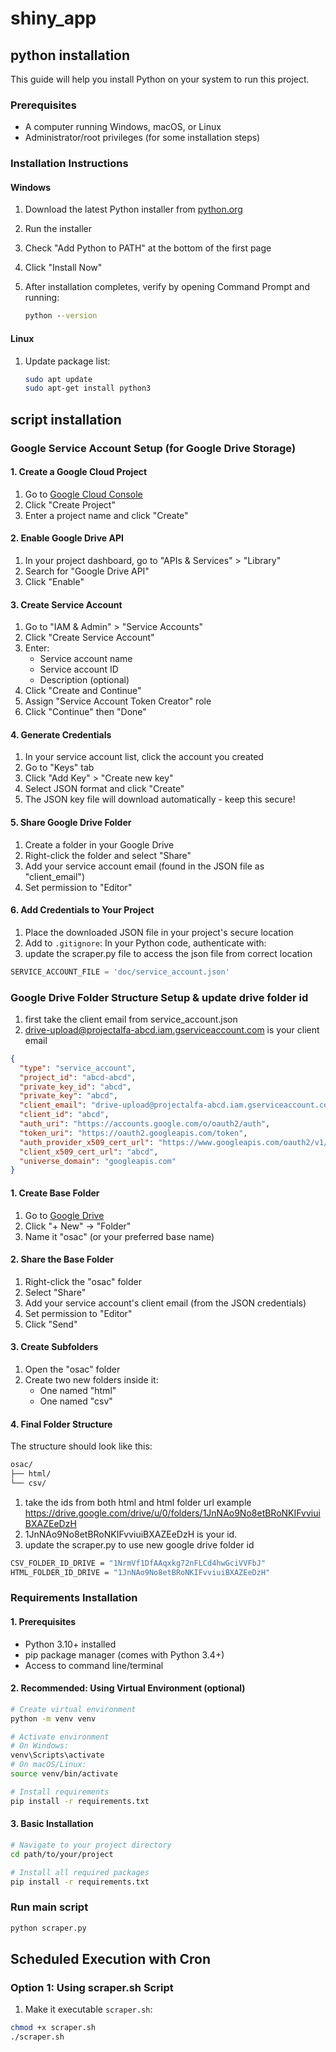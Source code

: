 # shiny_app

## python installation

This guide will help you install Python on your system to run this project.

### Prerequisites

- A computer running Windows, macOS, or Linux
- Administrator/root privileges (for some installation steps)

### Installation Instructions

#### Windows

1. Download the latest Python installer from [python.org](https://www.python.org/downloads/windows/)
2. Run the installer
3. Check "Add Python to PATH" at the bottom of the first page
4. Click "Install Now"
5. After installation completes, verify by opening Command Prompt and running:

   ```cmd
   python --version

#### Linux

1. Update package list:

   ```bash
   sudo apt update
   sudo apt-get install python3

## script installation

### Google Service Account Setup (for Google Drive Storage)

#### 1. Create a Google Cloud Project

1. Go to [Google Cloud Console](https://console.cloud.google.com/)
2. Click "Create Project"
3. Enter a project name and click "Create"

#### 2. Enable Google Drive API

1. In your project dashboard, go to "APIs & Services" > "Library"
2. Search for "Google Drive API"
3. Click "Enable"

#### 3. Create Service Account

1. Go to "IAM & Admin" > "Service Accounts"
2. Click "Create Service Account"
3. Enter:
   - Service account name
   - Service account ID
   - Description (optional)
4. Click "Create and Continue"
5. Assign "Service Account Token Creator" role
6. Click "Continue" then "Done"

#### 4. Generate Credentials

1. In your service account list, click the account you created
2. Go to "Keys" tab
3. Click "Add Key" > "Create new key"
4. Select JSON format and click "Create"
5. The JSON key file will download automatically - keep this secure!

#### 5. Share Google Drive Folder

1. Create a folder in your Google Drive
2. Right-click the folder and select "Share"
3. Add your service account email (found in the JSON file as "client_email")
4. Set permission to "Editor"

#### 6. Add Credentials to Your Project

1. Place the downloaded JSON file in your project's secure location
2. Add to `.gitignore`:
    In your Python code, authenticate with:
3. update the scraper.py file to access the json file from correct location

```python
SERVICE_ACCOUNT_FILE = 'doc/service_account.json'
```

### Google Drive Folder Structure Setup & update drive folder id

1. first take the client email from service_account.json
2. <drive-upload@projectalfa-abcd.iam.gserviceaccount.com> is your client email

```json
{
  "type": "service_account",
  "project_id": "abcd-abcd",
  "private_key_id": "abcd",
  "private_key": "abcd",
  "client_email": "drive-upload@projectalfa-abcd.iam.gserviceaccount.com",
  "client_id": "abcd",
  "auth_uri": "https://accounts.google.com/o/oauth2/auth",
  "token_uri": "https://oauth2.googleapis.com/token",
  "auth_provider_x509_cert_url": "https://www.googleapis.com/oauth2/v1/certs",
  "client_x509_cert_url": "abcd",
  "universe_domain": "googleapis.com"
}
```

#### 1. Create Base Folder

1. Go to [Google Drive](https://drive.google.com)
2. Click "+ New" → "Folder"
3. Name it "osac" (or your preferred base name)

#### 2. Share the Base Folder

1. Right-click the "osac" folder
2. Select "Share"
3. Add your service account's client email (from the JSON credentials)
4. Set permission to "Editor"
5. Click "Send"

#### 3. Create Subfolders

1. Open the "osac" folder
2. Create two new folders inside it:
   - One named "html"
   - One named "csv"

#### 4. Final Folder Structure

The structure should look like this:

```bash
osac/
├── html/
└── csv/
```

1. take the ids from both html and html folder url example <https://drive.google.com/drive/u/0/folders/1JnNAo9No8etBRoNKIFvviuiBXAZEeDzH>
2. 1JnNAo9No8etBRoNKIFvviuiBXAZEeDzH is your id.
3. update the scraper.py to use new google drive folder id

```bash
CSV_FOLDER_ID_DRIVE = "1NrmVf1DfAAqxkg72nFLCd4hwGciVVFbJ"
HTML_FOLDER_ID_DRIVE = "1JnNAo9No8etBRoNKIFvviuiBXAZEeDzH"
```

### Requirements Installation

#### 1. Prerequisites

- Python 3.10+ installed
- pip package manager (comes with Python 3.4+)
- Access to command line/terminal

#### 2. Recommended: Using Virtual Environment (optional)

```bash
# Create virtual environment
python -m venv venv

# Activate environment
# On Windows:
venv\Scripts\activate
# On macOS/Linux:
source venv/bin/activate

# Install requirements
pip install -r requirements.txt
```

#### 3. Basic Installation

```bash
# Navigate to your project directory
cd path/to/your/project

# Install all required packages
pip install -r requirements.txt
```

### Run main script

```bash
python scraper.py
```

## Scheduled Execution with Cron

### Option 1: Using scraper.sh Script

1. Make it executable `scraper.sh`:

```bash
chmod +x scraper.sh
./scraper.sh
```
